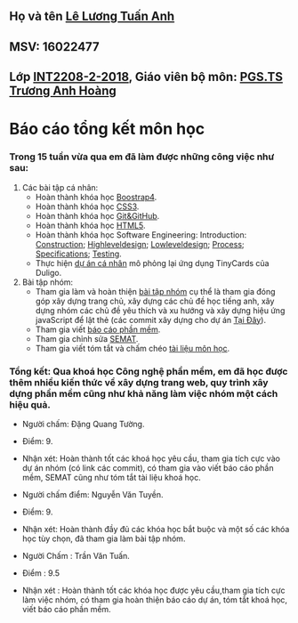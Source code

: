 ## Họ và tên [Lê Lương Tuấn Anh](https://github.com/leluongtuananh)
## MSV: 16022477
## Lớp [INT2208-2-2018](https://github.com/truonganhhoang/INT2208-2-2018), Giáo viên bộ môn: [PGS.TS Trương Anh Hoàng](http://www.uet.vnu.edu.vn/~hoangta/)
# Báo cáo tổng kết môn học
### Trong 15 tuần vừa qua em đã làm được những công việc như sau:
1. Các bài tập cá nhân:
	- Hoàn thành khóa học [Boostrap4](https://github.com/leluongtuananh/INT2208-2-2018/blob/master/LeLuongTuanAnh/Bootstrap.png).
	- Hoàn thành khóa học [CSS3](https://github.com/leluongtuananh/INT2208-2-2018/blob/master/LeLuongTuanAnh/CSS3.png).
	- Hoàn thành khóa học [Git&GitHub](https://github.com/leluongtuananh/INT2208-2-2018/blob/master/LeLuongTuanAnh/GitandGithub.png).
	- Hoàn thành khóa học [HTML5](https://github.com/leluongtuananh/INT2208-2-2018/blob/master/LeLuongTuanAnh/HTML5.png).
	- Hoàn thành khóa học Software Engineering: Introduction: [Construction](https://github.com/leluongtuananh/INT2208-2-2018/blob/master/LeLuongTuanAnh/construction.png); [Highleveldesign](https://github.com/leluongtuananh/INT2208-2-2018/blob/master/LeLuongTuanAnh/highleveldesign.png); [Lowleveldesign](https://github.com/leluongtuananh/INT2208-2-2018/blob/master/LeLuongTuanAnh/lowleveldesign.png); [Process](https://github.com/leluongtuananh/INT2208-2-2018/blob/master/LeLuongTuanAnh/process.png); [Specifications](https://github.com/leluongtuananh/INT2208-2-2018/blob/master/LeLuongTuanAnh/specifications.png); [Testing](https://github.com/leluongtuananh/INT2208-2-2018/blob/master/LeLuongTuanAnh/testing.png).
  	- Thực hiện [dự án cá nhân](https://github.com/truonganhhoang/INT2208-2-2018/tree/master/LeLuongTuanAnh) mô phỏng lại ứng dụng TinyCards của Duligo.
2. Bài tập nhóm:
	- Tham gia làm và hoàn thiện [bài tập nhóm](https://github.com/leluongtuananh/INT2208-2-2018/tree/master/nhom-everest) cụ thể là tham gia đóng góp xây dựng trang chủ, xây dựng các chủ đề học tiếng anh, xây dựng nhóm các chủ đề yêu thích và xu hướng và xây dựng hiệu ứng javaScript để lật thẻ (các commit xây dựng cho dự án [Tại Đây](https://github.com/leluongtuananh/INT2208-2-2018/commits?author=leluongtuananh)).
	- Tham gia viết [báo cáo phần mềm](http://bit.ly/2JihrXN).
	- Tham gia chỉnh sửa [SEMAT](http://bit.ly/2F5Ywgn).
	- Tham gia viết tóm tắt và chấm chéo [tài liệu môn học](https://docs.google.com/document/d/1a4i_31R8WBUAnF91syr1FwBpKoAiTY6rEJt1xWjb74M/edit#heading=h.96he3yu1bnz4).

### Tổng kết: Qua khoá học Công nghệ phần mềm, em đã học được thêm nhiều kiến thức về xây dựng trang web, quy trình xây dựng phần mềm cũng như khả năng làm việc nhóm một cách hiệu quả.

- Người chấm: Đặng Quang Tường.
- Điểm: 9.
- Nhận xét: Hoàn thành tốt các khoá học yêu cầu, tham gia tích cực vào dự án nhóm (có link các commit), có tham gia vào viết báo cáo phần mềm, SEMAT cũng như tóm tắt tài liệu khoá học.

- Người chấm điểm: Nguyễn Văn Tuyền.
- Điểm: 9.
- Nhận xét: Hoàn thành đầy đủ các khóa học bắt buộc và một số các khóa học tùy chọn, đã tham gia làm bài tập nhóm.

- Người Chấm : Trần Văn Tuấn.
- Điểm : 9.5
- Nhận xét : Hoàn thành tốt các khóa học được yêu cầu,tham gia tích cực làm việc nhóm, có tham gia hoàn thiện báo cáo dự án, tóm tắt khoá học, viết báo cáo phần mềm.

